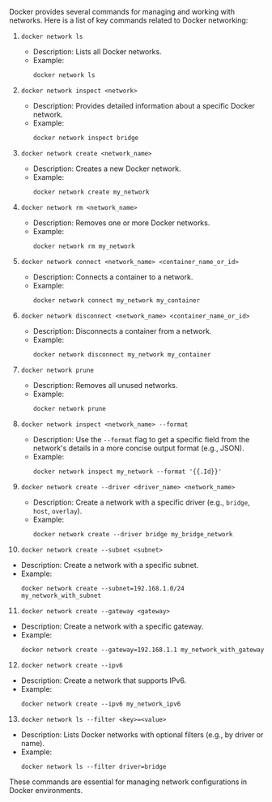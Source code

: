 
Docker provides several commands for managing and working with networks. Here is a list of key commands related to Docker networking:

1. `docker network ls`  
   - Description: Lists all Docker networks.
   - Example:  
     ```
     docker network ls
     ```

2. `docker network inspect <network>`  
   - Description: Provides detailed information about a specific Docker network.
   - Example:  
     ```
     docker network inspect bridge
     ```

3. `docker network create <network_name>`  
   - Description: Creates a new Docker network.
   - Example:  
     ```
     docker network create my_network
     ```

4. `docker network rm <network_name>`  
   - Description: Removes one or more Docker networks.
   - Example:  
     ```
     docker network rm my_network
     ```

5. `docker network connect <network_name> <container_name_or_id>`  
   - Description: Connects a container to a network.
   - Example:  
     ```
     docker network connect my_network my_container
     ```

6. `docker network disconnect <network_name> <container_name_or_id>`  
   - Description: Disconnects a container from a network.
   - Example:  
     ```
     docker network disconnect my_network my_container
     ```

7. `docker network prune`  
   - Description: Removes all unused networks.
   - Example:  
     ```
     docker network prune
     ```

8. `docker network inspect <network_name> --format`  
   - Description: Use the `--format` flag to get a specific field from the network's details in a more concise output format (e.g., JSON).
   - Example:  
     ```
     docker network inspect my_network --format '{{.Id}}'
     ```

9. `docker network create --driver <driver_name> <network_name>`  
   - Description: Create a network with a specific driver (e.g., `bridge`, `host`, `overlay`).
   - Example:  
     ```
     docker network create --driver bridge my_bridge_network
     ```

10. `docker network create --subnet <subnet>`  
   - Description: Create a network with a specific subnet.
   - Example:  
     ```
     docker network create --subnet=192.168.1.0/24 my_network_with_subnet
     ```

11. `docker network create --gateway <gateway>`  
   - Description: Create a network with a specific gateway.
   - Example:  
     ```
     docker network create --gateway=192.168.1.1 my_network_with_gateway
     ```

12. `docker network create --ipv6`  
   - Description: Create a network that supports IPv6.
   - Example:  
     ```
     docker network create --ipv6 my_network_ipv6
     ```

13. `docker network ls --filter <key>=<value>`  
   - Description: Lists Docker networks with optional filters (e.g., by driver or name).
   - Example:  
     ```
     docker network ls --filter driver=bridge
     ```

These commands are essential for managing network configurations in Docker environments.
